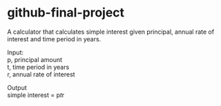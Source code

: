# github-final-project

A calculator that calculates simple interest given principal, annual rate of interest and time period in years.  

Input:  
    p, principal amount  
    t, time period in years  
    r, annual rate of interest  
  
Output  
    simple interest = p*t*r  
